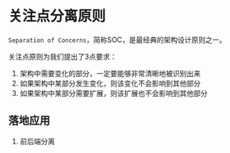# 关注点分离原则

`Separation of Concerns`，简称SOC，是最经典的架构设计原则之一。

关注点原则为我们提出了3点要求：

1. 架构中需要变化的部分，一定要能够非常清晰地被识别出来
2. 如果架构中某部分发生变化，则该变化不会影响到其他部分
3. 如果架构中某部分需要扩展，则该扩展也不会影响到其他部分

## 落地应用

1. 前后端分离